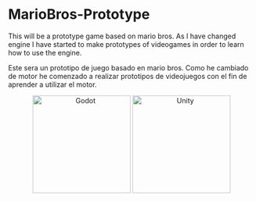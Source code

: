 # MarioBros-Prototype

This will be a prototype game based on mario bros.
As I have changed engine I have started to make prototypes of videogames in order to learn how to use the engine.

Este sera un prototipo de juego basado en mario bros.
Como he cambiado de motor he comenzado a realizar prototipos de videojuegos con el fin de aprender a utilizar el motor.

<div display="flex" align="center">
  <img src="https://lh3.googleusercontent.com/pw/ADCreHefGzJMkyi-xF0Q2qQnfCBweVh3J6vNNojQX4lzMkX5lKATf63RlNEd3l1FZ9YQe0pK2dstfyLfZCNvIBQSVeYPhlqpAzKqY9fR3bykrbrlX5D4sbVvo4dDR3w54m73eQwRlLFR4Hqd23mDhZRotufTF2GDJYwzq5f78kKCZpq7NEfSbgUa4k5k_L2HmxWmWHDVGuvUK-K2fzyr20ErPweJyzP0i_YPBvXAbnOkVVVxGpTvoxo1VkZHEu-bQ2BMzIyoa58vk05w1rcl15xAMjtorMUlz4uj2OPs3cY4wf-P59IsLdnlo66iCSr_X2PTfZPxSPgqP6mbc27KU84Gpfu5jyettDvJj2uwXonSOw8FHt_EW_WUqEnsiV1V7lQsLJhNy163J3sOv8PXgoNknnY4SPy1BI9L6Hx19lRCG8m6ZJZB2sFCP3ujHQPuo8giIoe8Fha26EnoiBjOOWldH45PNY1b0EDqjQQGMmQB6C0H0XG9rroqpe1Mrep2WdvMGjJwI7rGrzHXXlm_8LGhyA70BjRKNYrp31WSx_EO_NHKx59B23kuE7PrCFq8nYmR9cgAMUWcWpb_4nEaVqgtTzldhvoRCjeIBo0MGHUk97dNnbq0sQNjnvQlCTjVhCRRWbGex_yliKt-iGAM2mns3T5zyFlUUdO6fIWq-9u7W4ZPG5AHM4L-Y7AwXVVjtTRo1KqFOvVA9mT3e9n4uF471gq2uCPwiTa8Nybb-YvW13cRWS1SngI4YWULIc9r3o6nD3Uc5FhEPh2aR5KbFACiSZyuazxZ0KATnoKyU3jjfMaVZdkeiwmslyU92sxfK786UqjZC3ENPyhLYqYjCU4ehfvRmi3DTihpLYmbesLDZxa8unHxJXH-ZIR9GwXFdcumZJbCkLDeGPwE8IuJv5R4i7gX1QCsnx93rraqgVOn9PsFMBJJ9YVnBI4m70KFVQ=w512-h512-s-no?authuser=0" width="200px" alt="Godot">
  <img src="https://lh3.googleusercontent.com/pw/ADCreHcQLZnrmExZVf1ODyCM0m7TWCsdR_fCehVfvx_ZxAWt1FC76kGEcRtgtNNb6CNdvDChVc1ZRw3d5Cn8tPFzUx7jeEOVryOP7dbO-3rjmy1QeTETZb7KQR7rIKtllJ0evhUkpYbobrLtAq6nHoOqToJqsYH2UT2emuDNFgBaNbu6w1tAEV3y1UL8fb0H1L6WiN9HMqUYEeiM1f9ZM5TtgShng4TFjaCEg4IDhstBzVY3dXIyhUqMuQoohmYmJ3KkuP5h2iOTuXFu-NdMK4HNPp248VXqBdNufKHqEoKccOFVekfYYTgdOixR7qi_MSakfTB4pB097k8HpszNtw-itUxEMwBUD0huP8tpAWclKxIb_c9AoIkpn5bIIj4AoTIMd2KGXVbzNQr7AoEA_3q5zTrKLUpo_uY0peeV8bgdTuxJj4SmHC0wSb_cQfBZAQMt8BNEbwDdtcg-GzEf0hLG6_nc4oy0fWandM6sbLcR3lXxg1BdO70NBBOtw8bQgsKeGG-pa2GQI1cUQ4uHXqzxW4-OBsPHFuENNg4ClZ8E_zGKzHH6pPvGUL1ZXl8jYYyZc2hbGUVxerNt7Hqnm7WMPXct7POojhXlA5kYd1EWX-l7-TNeKnJzA3LpC682Q4eelohsSC-5LC2OU07YL34I7JurKdyIdXW9P06_Wj4uK-y_3cKac7AtD5pns9f0ij9KjPHo5o2iNBGvxueJy9AN4_WqeQK49qnjlnbwPgn9lkGZ5ql5JhHhII6UYfqAHy_tO3Di_P712BlGnOJlu5M_tUBvVrkSYYNB_LK5DMWO5VOiO8o3fvn1HCpr1LVMq50OxhnTB7mydpRsNvDApDh5gdwIjmd8PMSYvXqQUglBAvP1gRy0VschhhMaF8TEN8hXKdCe-iFLTWrzNyCFdrvoujEaz5BnoDTxxBOQYLHY7NfZSJLKFkneKODKWEs6Fw=w512-h512-s-no?authuser=0" width=200px alt="Unity">
</div>
